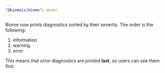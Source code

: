 ```yaml
---
"@biomejs/biome": minor
---
```


Biome now prints diagnostics sorted by their severity. The order is the following:
1. information
2. warning
3. error

This means that *error* diagnostics are printed **last**, so users can see them first.
